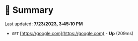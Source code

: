 # 📖 Summary
Last updated: **7/23/2023, 3:45:10 PM**

- `GET` [https://google.com](https://google.com) - **Up** (209ms)
